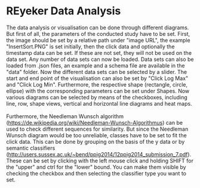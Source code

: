 # REyeker Data Analysis

The data analysis or visualisation can be done through different diagrams. 
But first of all, the parameters of the conducted study have to be set.
First, the image should be set by a relative path under "image URL", the example "InsertSort.PNG" is set initially, 
then the click data and optionally the timestamp data can be set. If these are not set, they will not be used on the data set.
Any number of data sets can now be loaded. Data sets can also be loaded from .json files,
an example and a schema file are available in the "data" folder. Now the different data sets can be selected by a slider.
The start and end point of the visualisation can also be set by "Click Log Max" and "Click Log Min".
Furthermore, the respective shape (rectangle, circle, ellipse) with the corresponding parameters can be set under Shapes. 
Now various diagrams can be selected by means of the checkboxes, including line, row, shape views, vertical and horizontal line diagrams and heat maps.
<br>
<br>
Furthermore, the Needleman Wunsch algorithm (https://de.wikipedia.org/wiki/Needleman-Wunsch-Algorithmus)
can be used to check different sequences for similarity.
But since the Needleman Wunsch diagram would be too unreliable, classes have to be set to fit the click data.
This can be done by grouping on the basis of the y
data or by semantic classifiers (http://users.sussex.ac.uk/~bend/ppig2014/12ppig2014_submission_7.pdf).
These can be set by clicking with the left mouse click and holding SHIFT for the "upper" and ctrl for the "lower"
bound. You can make them visible by checking the checkbox and then selecting the classifier type you want to set.